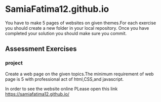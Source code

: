 # SamiaFatima12.github.io
You have to make 5 pages of websites on given themes.For each exercise you should create a new folder 
in your local repository. Once you have completed your solution you should make sure you commit.

## Assessment Exercises
### project
Create a web page on the given topics.The minimum requirement of web page is 5 with professional act of html,CSS,and javascript.


In order to see the website online PLease open this link https://samiafatima12.github.io/ 